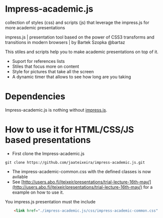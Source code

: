 # Impress-academic.js

collection of styles (css) and scripts (js) that leverage the impress.js for more academic presentations

impress.js | presentation tool based on the power of CSS3 transforms and transitions in modern browsers | by Bartek Szopka @bartaz

This stiles and scripts help you to make academic presentations on top of it.

* Suport for references lists
* Stiles that focus more on content
* Style for pictures that take all the screen
* A dynamic timer that allows to see how long are you taking 

# Dependencies 

Impress-academic.js is nothing without [impress.js](https://impress.js.org/). 


# How to use it for HTML/CSS/JS based presentations 

- First clone the Impress-academic.js
```
git clone https://github.com/jaateixeira/impress-academic.js.git
```

- The impress-academic-common.css with the defined classes is now avilable
- See [http://users.abo.fi/jteixeir/presentations/trial-lecture-16th-may/](http://users.abo.fi/jteixeir/presentations/trial-lecture-16th-may/) for a example on how to use it.

You impress.js presentation must the include 
```html 
	<link href="./impress-academic.js/css/impress-academic-common.css" rel="stylesheet" />
```


